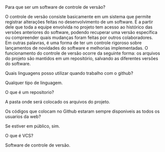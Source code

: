 Para que ser um software de controle de versão?

O controle de versão consiste basicamente em um sistema que permite registrar alterações feitas no desenvolvimento de um software.
É a partir dele que toda a equipe envolvida no projeto tem acesso ao histórico das versões anteriores do software, podendo 
recuperar uma versão específica ou compreender quais mudanças foram feitas por outros colaboradores.
Em outras palavras, é uma forma de ter um controle rigoroso sobre lançamentos de novidades do software e melhorias implementadas.
O funcionamento do controle de versão ocorre da seguinte forma: os arquivos do projeto são mantidos em um repositório, salvando
as diferentes versões do software.

Quais linguagens posso utilizar quando trabalho com o github?

Qualquer tipo de linguagem.

O que é um  repositorio?

A pasta onde será colocado os arquivos do projeto.

Os códigos que colocam no Github estaram sempre disponiveis as todos os usuarios da web?

Se estiver em público, sim.   

O que é VCS?

Software de controle de versão.